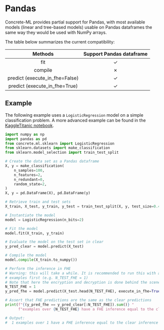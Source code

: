 # Pandas

Concrete-ML provides partial support for Pandas, with most available models (linear and tree-based models) usable on Pandas dataframes the same way they would be used with NumPy arrays.

The table below summarizes the current compatibility:

|            Methods             | Support Pandas dataframe |
| :----------------------------: | :----------------------: |
|              fit               |            ✓             |
|            compile             |            ✗             |
| predict (execute_in_fhe=False) |            ✓             |
| predict (execute_in_fhe=True)  |            ✓             |

## Example

The following example uses a `LogisticRegression` model on a simple classification problem. A more advanced example can be found in the [KaggleTitanic notebook](ml_examples.md).

```python
import numpy as np
import pandas as pd
from concrete.ml.sklearn import LogisticRegression
from sklearn.datasets import make_classification
from sklearn.model_selection import train_test_split

# Create the data set as a Pandas dataframe
X, y = make_classification(
    n_samples=100,
    n_features=2,
    n_redundant=0,
    random_state=2,
)
X, y = pd.DataFrame(X), pd.DataFrame(y)

# Retrieve train and test sets
X_train, X_test, y_train, y_test = train_test_split(X, y, test_size=0.4, random_state=42)

# Instantiate the model
model = LogisticRegression(n_bits=2)

# Fit the model
model.fit(X_train, y_train)

# Evaluate the model on the test set in clear
y_pred_clear = model.predict(X_test)

# Compile the model
model.compile(X_train.to_numpy())

# Perform the inference in FHE
# Warning: this will take a while. It is recommended to run this with a very small batch of
# examples first (e.g. N_TEST_FHE = 1)
# Note that here the encryption and decryption is done behind the scenes.
N_TEST_FHE = 1
y_pred_fhe = model.predict(X_test.head(N_TEST_FHE), execute_in_fhe=True)

# Assert that FHE predictions are the same as the clear predictions
print(f"{(y_pred_fhe == y_pred_clear[:N_TEST_FHE]).sum()} "
      f"examples over {N_TEST_FHE} have a FHE inference equal to the clear inference.")

# Output:
#  1 examples over 1 have a FHE inference equal to the clear inference
```
